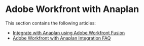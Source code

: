 

# Adobe Workfront with Anaplan

This section contains the following articles:

* [Integrate with Anaplan using Adobe Workfront Fusion](../../workfront-integrations-and-apps/adobe-workfront-with-anaplan/anaplan-integration-using-fusion.md) 
* [Adobe Workfront with Anaplan Integration FAQ](../../workfront-integrations-and-apps/adobe-workfront-with-anaplan/anaplan-integration-faq.md)

